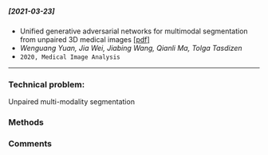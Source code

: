 ##### [2021-03-23]
-  Unified generative adversarial networks for multimodal segmentation from unpaired 3D medical images [[pdf]](https://reader.elsevier.com/reader/sd/pii/S1361841520300955?token=DAF223683D23794B9A440988BDE5B128DEF9EC94CBC4A52F1DA219787873814824DB86A9F0EF83D21F9543CBB9D7471E) 
- *Wenguang Yuan, Jia Wei, Jiabing Wang, Qianli Ma, Tolga Tasdizen*
- `2020, Medical Image Analysis`

****

### Technical problem:
Unpaired multi-modality segmentation


### Methods


### Comments
